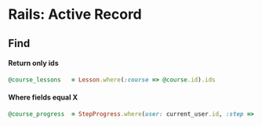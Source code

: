 # Rails: Active Record

## Find

#### Return only ids

```ruby
@course_lessons   = Lesson.where(:course => @course.id).ids
```

#### Where fields equal X

```ruby
@course_progress  = StepProgress.where(user: current_user.id, :step => @course_steps, :is_completed => 1)
```
